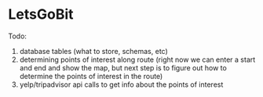 # LetsGoBit

Todo:
1) database tables (what to store, schemas, etc)
2) determining points of interest along route (right now we can enter a start and end and show the map, but next step is to figure out how to determine the points of interest in the route)
3) yelp/tripadvisor api calls to get info about the points of interest